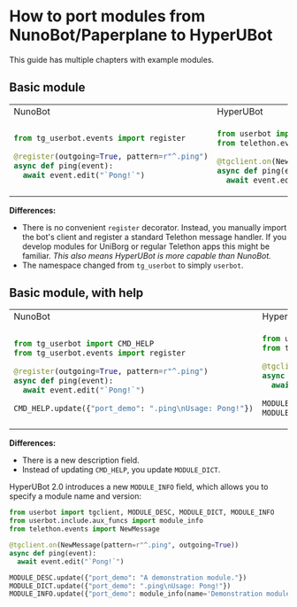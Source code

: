 # How to port modules from NunoBot/Paperplane to HyperUBot
This guide has multiple chapters with example modules.
## Basic module
<table>
<tr>
<td> NunoBot </td> <td> HyperUBot </td>
</tr>
<tr>
<td>

```python
from tg_userbot.events import register

@register(outgoing=True, pattern=r"^.ping")
async def ping(event):
  await event.edit("`Pong!`")
```

</td>
<td>

```python
from userbot import tgclient
from telethon.events import NewMessage

@tgclient.on(NewMessage(pattern=r"^.ping", outgoing=True))
async def ping(event):
  await event.edit("`Pong!`")
```

</td>
</tr>
</table>

**Differences:**

- There is no convenient `register` decorator. Instead, you manually import the bot's client and register a standard Telethon message handler. If you develop modules for UniBorg or regular Telethon apps this might be familiar.
*This also means HyperUBot is more capable than NunoBot.*
- The namespace changed from `tg_userbot` to simply `userbot`.
## Basic module, with help
<table>
<tr>
<td> NunoBot </td> <td> HyperUBot </td>
</tr>
<tr>
<td>

```python
from tg_userbot import CMD_HELP
from tg_userbot.events import register

@register(outgoing=True, pattern=r"^.ping")
async def ping(event):
  await event.edit("`Pong!`")

CMD_HELP.update({"port_demo": ".ping\nUsage: Pong!"})
```

</td>
<td> 

```python
from userbot import tgclient, MODULE_DESC, MODULE_DICT
from telethon.events import NewMessage

@tgclient.on(NewMessage(pattern=r"^.ping", outgoing=True))
async def ping(event):
  await event.edit("`Pong!`")

MODULE_DESC.update({"port_demo": "A demonstration module."})
MODULE_DICT.update({"port_demo": ".ping\nUsage: Pong!"})
```

</td>
</tr>
</table>

**Differences:**

- There is a new description field.
- Instead of updating `CMD_HELP`, you update `MODULE_DICT`.

HyperUBot 2.0 introduces a new `MODULE_INFO` field, which allows you to specify a module name and version:

```python
from userbot import tgclient, MODULE_DESC, MODULE_DICT, MODULE_INFO
from userbot.include.aux_funcs import module_info
from telethon.events import NewMessage

@tgclient.on(NewMessage(pattern=r"^.ping", outgoing=True))
async def ping(event):
  await event.edit("`Pong!`")

MODULE_DESC.update({"port_demo": "A demonstration module."})
MODULE_DICT.update({"port_demo": ".ping\nUsage: Pong!"})
MODULE_INFO.update({"port_demo": module_info(name='Demonstration module', version='1.0')})
```
